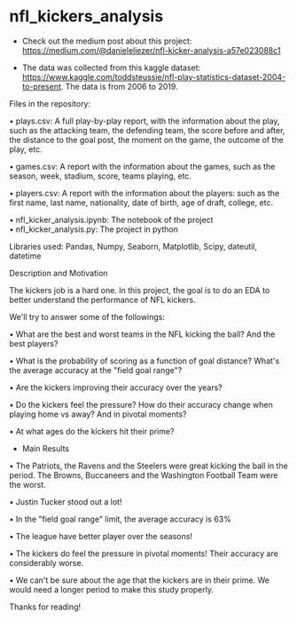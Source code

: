 # nfl_kickers_analysis

- Check out the medium post about this project: https://medium.com/@danieleliezer/nfl-kicker-analysis-a57e023088c1

- The data was collected from this kaggle dataset: https://www.kaggle.com/toddsteussie/nfl-play-statistics-dataset-2004-to-present. The data is from 2006 to 2019.

Files in the repository:

• plays.csv: A full play-by-play report, with the information about the play, such as the attacking team, the defending team, the score before and after, the distance to the goal post, the moment on the game, the outcome of the play, etc. 

• games.csv: A report with the information about the games, such as the season, week, stadium, score, teams playing, etc.

• players.csv: A report with the information about the players: such as the first name, last name, nationality, date of birth, age of draft, college, etc.

• nfl_kicker_analysis.ipynb: The notebook of the project <br>
• nfl_kicker_analysis.py: The project in python

Libraries used:
Pandas, Numpy, Seaborn, Matplotlib, Scipy, dateutil, datetime

Description and Motivation

The kickers job is a hard one. In this project, the goal is to do an EDA to better understand the performance of NFL kickers. 

We'll try to answer some of the followings: 

• What are the best and worst teams in the NFL kicking the ball? And the best players? 

• What is the probability of scoring as a function of goal distance? What's the average accuracy at the "field goal range"? 

• Are the kickers improving their accuracy over the years? 

• Do the kickers feel the pressure? How do their accuracy change when playing home vs away? And in pivotal moments? 

• At what ages do the kickers hit their prime? 

- Main Results

• The Patriots, the Ravens and the Steelers were great kicking the ball in the period. The Browns, Buccaneers and the Washington Football Team were the worst.

• Justin Tucker stood out a lot!

• In the "field goal range" limit, the average accuracy is 63%

• The league have better player over the seasons!

• The kickers do feel the pressure in pivotal moments! Their accuracy are considerably worse.

• We can't be sure about the age that the kickers are in their prime. We would need a longer period to make this study properly.


Thanks for reading!
